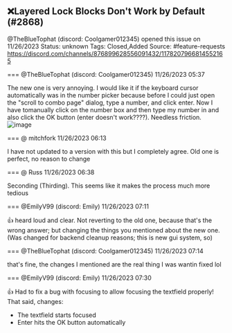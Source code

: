 ## ❌Layered Lock Blocks Don't Work by Default (#2868)
@TheBlueTophat (discord: Coolgamer012345) opened this issue on 11/26/2023
Status: unknown
Tags: Closed,Added
Source: #feature-requests https://discord.com/channels/876899628556091432/1178207966814552165


=== @TheBlueTophat (discord: Coolgamer012345) 11/26/2023 05:37

The new one is very annoying. I would like it if the keyboard cursor automatically was in the number picker because before I could just open the "scroll to combo page" dialog, type a number, and click enter. Now I have tomanually click on the number box and then type my number in and also click the OK button (enter doesn't work????). Needless friction.
![image](https://cdn.discordapp.com/attachments/1178207966814552165/1178207967275913216/image.png?ex=65e40cad&is=65d197ad&hm=0183113e9dffc9d05d20ff6194d6c4f38fda2fec685d36b7dd536b3bb1c6c41f&)

=== @ mitchfork 11/26/2023 06:13

I have not updated to a version with this but I completely agree. Old one is perfect, no reason to change

=== @ Russ 11/26/2023 06:38

Seconding (Thirding). This seems like it makes the process much more tedious

=== @EmilyV99 (discord: Emily) 11/26/2023 07:11

👍 heard loud and clear. Not reverting to the old one, because that's the wrong answer; but changing the things you mentioned about the new one.
(Was changed for backend cleanup reasons; this is new gui system, so)

=== @TheBlueTophat (discord: Coolgamer012345) 11/26/2023 07:14

that's fine, the changes I mentioned are the real thing I was wantin fixed lol

=== @EmilyV99 (discord: Emily) 11/26/2023 07:30

👍
Had to fix a bug with focusing to allow focusing the textfield properly! That said, changes:
- The textfield starts focused
- Enter hits the OK button automatically
